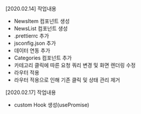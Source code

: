 [2020.02.14] 작업내용
- NewsItem 컴포넌트 생성
- NewsList 컴포넌트 생성
- .prettierrc 추가
- jsconfig.json 추가
- 데이터 연동 추가
- Categories 컴포넌트 추가
- 카테고리 클릭에 따른 요청 쿼리 변경 및 화면 렌더링 수정
- 라우터 적용
- 라우터 적용으로 인해 기존 클릭 및 상태 관리 제거

[2020.02.17] 작업내용
- custom Hook 생성(usePromise)